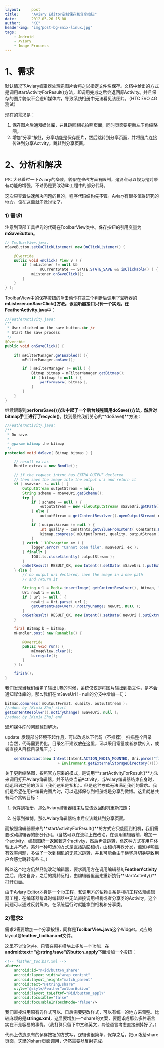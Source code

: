 ```yaml
---
layout:     post
title:      "Aviary Editor定制保存和分享按钮"
date:       2012-05-26 15:00
author:     "KC"
header-img: "img/post-bg-unix-linux.jpg"
tags:
    - Android
    - Aviary
    - Image Proccess
---
```


# 1、需求
默认情况下Aviary编辑器处理完图片会将之以指定文件名保存。文档中给出的方式是调用startActivityForResult()方法，即调用完成之后会返回原Activity。并且保存的图片貌似不会通知媒体库，导致系统相册中无法看见该图片。（HTC EVO 4G测试）

现在的需求是：

1. 保存图片后通知媒体库，并且跳回相机拍照页面，同时页面要更新左下角缩略图。
2. 增加“分享”按钮，分享功能是保存图片，然后跳转到分享页面，并将图片连接传递到分享Activity。跳转到分享页面。

# 2、分析和解决
PS: 大致看过一下Aviary的条款，貌似在修改方面有限制，这两点可以视为是对原有功能的增强，不过仍是要改动lib工程中的部分代码。

这次只奔着快速解决问题的目的，程序代码结构先不管。Aviary有很多值得研究的地方，但在这里就不做讨论了。

### 1) 需求1
注意到顶部工具栏的的代码在ToolbarView类中。保存按钮的引用变量为**mSaveButton**。

```java
// ToolbarView.java;
mSaveButton.setOnClickListener( new OnClickListener() {

    @Override
    public void onClick( View v ) {
        if ( mListener != null && 
                mCurrentState == STATE.STATE_SAVE && isClickable() ) {
            mListener.onSaveClick();
        }
    }
} );
```

ToolbarView中的保存按钮的单击动作在做三个判断后调用了监听器的**mListener.onSaveClick()**方法。该监听器接口只有一个实现，在**FeatherActivity.java**中：

```java
//FeatherActivity.java:
/**
 * User clicked on the save button.<br /> 
 * Start the save process
 */
@Override
public void onSaveClick() {
    
    if( mFilterManager.getEnabled() ){
        mFilterManager.onSave();

        if ( mFilterManager != null ) {
            Bitmap bitmap = mFilterManager.getBitmap();
            if ( bitmap != null ) {
                performSave( bitmap );
            }
        }
    }
}
```

继续跟踪到**performSave()**方法中起了一个后台线程调用**doSave()**方法，然后对bitmap手工进行了**recycle()**。找到最终我们关心的**doSave()**方法：

```java
//FeatherActivity.java:
/**
 * Do save.
 *
 * @param bitmap the bitmap
 */
protected void doSave( Bitmap bitmap ) {

    // result extras
    Bundle extras = new Bundle();

    // if the request intent has EXTRA_OUTPUT declared
    // then save the image into the output uri and return it
    if ( mSaveUri != null ) {
        OutputStream outputStream = null;
        String scheme = mSaveUri.getScheme();
        try {
            if ( scheme == null ) {
                outputStream = new FileOutputStream( mSaveUri.getPath() );
            } else {
                outputStream = getContentResolver().openOutputStream( mSaveUri );
            }
            if ( outputStream != null ) {
                int quality = Constants.getValueFromIntent( Constants.EXTRA_OUTPUT_QUALITY, 90 );
                bitmap.compress( mOutputFormat, quality, outputStream );
            }
        } catch ( IOException ex ) {
            logger.error( "Cannot open file", mSaveUri, ex );
        } finally {
            IOUtils.closeSilently( outputStream );
        }
        onSetResult( RESULT_OK, new Intent().setData( mSaveUri ).putExtras( extras ) );
    } else {
        // no output uri declared, save the image in a new path
        // and return it

        String url = Media.insertImage( getContentResolver(), bitmap, "title", "modified with Aviary Feather" );
        Uri newUri = null;
        if ( url != null ) {
            newUri = Uri.parse( url );
            getContentResolver().notifyChange( newUri, null );
        }
        onSetResult( RESULT_OK, new Intent().setData( newUri ).putExtras( extras ) );
    }

    final Bitmap b = bitmap;
    mHandler.post( new Runnable() {

        @Override
        public void run() {
            mImageView.clear();
            b.recycle();
        }
    } );

    finish();
}
```

我们发现当我们给定了输出URI的时候，系统仅仅是将图片输出到指文件，是不会通知媒体库的。那么我们在mSaveUri != null的分支中增加一句：

```java
bitmap.compress( mOutputFormat, quality, outputStream );
//added by [Kimia Zhu] start
getContentResolver().notifyChange( mSaveUri, null );
//added by [Kimia Zhu] end
```

通知媒体库的问题得到解决。

update: 发现部分环境不起作用，可以改成以下代码（不推荐），扫描整个目录（当然，代码需要优化，目录名不建议放在这里，可以采用常量或者参数传入，或者直接从目标目录解压。）：

```java
    sendBroadcast(new Intent(Intent.ACTION_MEDIA_MOUNTED, Uri.parse("file://"
                        + Environment.getExternalStorageDirectory())));
```

关于更新缩略图，按照官方原来的模式，是调用**startActivityForResult()**方法来调用打开Aviary编辑器，并不结束当前Activity，当Aviary编辑器结束自身时，就返回到之前的页面（我们这里是相机）。但是这种方式无法满足我们的需求。我们是希望在用户编辑完图片时，可以选择保存到相册或是分享到微博。这里就总共有两个跳转目标：

1. 保存到相册，那么Aviary编辑器结束后应该返回相机重新拍照；

2. 分享到微博，那么Aviary编辑器结束后应该跳转到分享页面。

而按照编辑器原来的**startActivityForResult()**的方式它只能回到相机，我们需要改动编辑器的部分代码。（当然可以在流程上做改动，在调用编辑器前，增加一个activity，编辑器统一返回到这个activity，然后再做跳转，但这种方式在用户体验上并不好。另外一种可选的方式是直接跳回相机，由相机再做分发，但这样明显有效率问题，多做了一次到相机的无意义跳转，并且可能会由于横竖屏切换导致用户会感觉跳转有些卡。）

所以这个地方仍然只能改动编辑器，要求调用方在调用编辑器的**FeatherActivity**之后，结束自身，之后的跳转反相，由编辑器里面来重新执行**startActivity()**打开页面。

由于Aviary Editor本身是一个lib工程，和调用方的依赖关系是相机工程依赖编辑器工程，在编译器编译时编辑器中无法直接调用相机或者分享类的Activity，这个问题可以通过反射解决，在系统运行时就能拿到相机和分享类。


### 2)需求2

需求2需要增加一个分享按钮，同样是**ToolbarView.java**这个Widget。对应的layout是**feather_toolbar.xml**文件。

这里不讨论Style，只管在原有模块上多加一个功能，在**android:text="@string/save"**的**button_apply**下面增加一个按钮：

```xml
<!-- feather_toolbar.xml -->
<Button
    android:id="@+id/button_share"
    android:layout_width="wrap_content"
    android:layout_height="match_parent"
    android:text="@string/share" 
    style="@style/FeatherToolbarButton" 
    android:layout_toLeftOf="@id/button_apply" 
    android:focusable="false" 
    android:focusableInTouchMode="false"/>
```

我们直接沿用原有的样式可以，日后需要更改样式，可以有统一的地方来调整。比较麻烦的是**strings.xml**，这里要增加一个share的文案，要翻译成那么多种语言实在不是容易的事情。（我打算只留下中文和英文，其他语言考虑直接删掉好了。）

代码上仿造原有的保存按钮的方式写，逻辑也很简单，保存之后，把uri发给share页面，这里的share页面调用，仍然需要以反射完成。